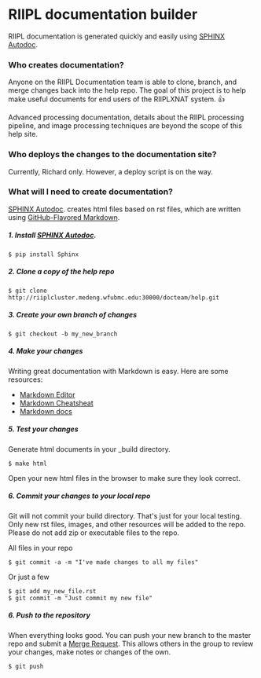 # RIIPL documentation builder

RIIPL documentation is generated quickly and easily using [SPHINX Autodoc](http://www.sphinx-doc.org/en/stable/ext/autodoc.html).

### Who creates documentation?
Anyone on the RIIPL Documentation team is able to clone, branch, and merge changes back into the help repo. The goal of this project is to help make useful documents for end users of the RIIPLXNAT system. :+1:

Advanced processing documentation, details about the RIIPL processing pipeline, and image processing techniques are beyond the scope of this help site.

### Who deploys the changes to the documentation site?
Currently, Richard only. However, a deploy script is on the way.

### What will I need to create documentation?
[SPHINX Autodoc](http://www.sphinx-doc.org/en/stable/ext/autodoc.html). creates html files based on rst files, which are written using [GitHub-Flavored Markdown](https://guides.github.com/features/mastering-markdown/).

##### 1. Install [SPHINX Autodoc](http://www.sphinx-doc.org/en/stable/ext/autodoc.html).
```
$ pip install Sphinx
```
##### 2. Clone a copy of the help repo
```
$ git clone http://riiplcluster.medeng.wfubmc.edu:30000/docteam/help.git
```
##### 3. Create your own branch of changes
```
$ git checkout -b my_new_branch
```
##### 4. Make your changes
Writing great documentation with Markdown is easy. Here are some resources:
* [Markdown Editor](https://jbt.github.io/markdown-editor/)
* [Markdown Cheatsheat](https://github.com/adam-p/markdown-here/wiki/Markdown-Cheatsheet)
* [Markdown docs](https://docs.gitlab.com/ee/user/markdown.html)

##### 5. Test your changes
Generate html documents in your \_build directory.
```
$ make html
```
Open your new html files in the browser to make sure they look correct.

##### 6. Commit your changes to your local repo
Git will not commit your build directory. That's just for your local testing. Only new rst files, images, and other resources will be added to the repo. Please do not add zip or executable files to the repo.

All files in your repo
```
$ git commit -a -m "I've made changes to all my files"
```
Or just a few
```
$ git add my_new_file.rst
$ git commit -m "Just commit my new file"
```

##### 6. Push to the repository
When everything looks good. You can push your new branch to the master repo and submit a [Merge Request](http://riiplcluster.medeng.wfubmc.edu:30000/docteam/help/merge_requests). This allows others in the group to review your changes, make notes or changes of the own.
```
$ git push
```
